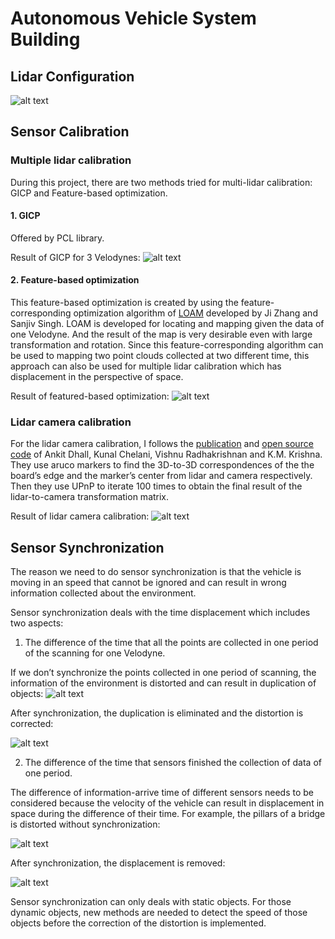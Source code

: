 # Autonomous Vehicle System Building

## Lidar Configuration
![alt text](images/lidar.png "configuration")

## Sensor Calibration
### Multiple lidar calibration
During this project, there are two methods tried for multi-lidar calibration: GICP and Feature-based optimization.
#### 1. GICP
Offered by PCL library. 

Result of GICP for 3 Velodynes:
![alt text](images/GICP.png "GICP")

#### 2. Feature-based optimization
This feature-based optimization is created by using the feature-corresponding optimization algorithm of [LOAM](http://www.roboticsproceedings.org/rss10/p07.pdf) developed by Ji Zhang and Sanjiv Singh. LOAM is developed for locating and mapping given the data of one Velodyne. And the result of the map is very desirable even with large  transformation and rotation. Since this feature-corresponding algorithm can be used to mapping two point clouds collected at two different time, this approach can also be used for multiple lidar calibration which has displacement in the perspective of space. 

Result of featured-based optimization:
![alt text](images/lm.png "feature-based optimization")

### Lidar camera calibration
For the lidar camera calibration, I follows the [publication](https://arxiv.org/abs/1705.09785) and [open source code](https://github.com/ankitdhall/lidar_camera_calibration) of Ankit Dhall, Kunal Chelani, Vishnu Radhakrishnan and K.M. Krishna. They use aruco markers to find the 3D-to-3D correspondences of the the board’s edge and the marker’s center from lidar and camera respectively. Then they use UPnP to iterate 100 times to obtain the final result of the lidar-to-camera transformation matrix.

Result of lidar camera calibration:
![alt text](images/lidar_cam.png "lidar camera calibration")

## Sensor Synchronization
The reason we need to do sensor synchronization is that the vehicle is moving in an speed that cannot be ignored and can result in wrong information collected about the environment.

Sensor synchronization deals with the time displacement which includes two aspects:

1. The difference of the time that all the points are collected in one period of the scanning for one Velodyne.

If we don’t synchronize the points collected in one period of scanning, the information of the environment is distorted and can result in duplication of objects:
![alt text](images/lidar_sync1.png "unsynchronized lidar points")

After synchronization, the duplication is eliminated and the distortion is corrected:

![alt text](images/lidar_sync2.png "synchronized lidar points")

2. The difference of the time that sensors finished the collection of data of one period.

The difference of information-arrive time of different sensors needs to be considered because the velocity of the vehicle can result in displacement in space during the difference of their time. For example, the pillars of a bridge is distorted without synchronization:

![alt text](images/multi_sync2.png "unsynchronized multiple lidar")

After synchronization, the displacement is removed:

![alt text](images/multi_sync1.png "synchronized multiple lidar")

Sensor synchronization can only deals with static objects. For those dynamic objects, new methods are needed to detect the speed of those objects before the correction of the distortion is implemented. 


